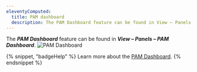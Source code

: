 ```yaml
---
eleventyComputed:
  title: PAM dashboard
  description: The PAM Dashboard feature can be found in View – Panels – PAM Dashboard.
---
```

The ***PAM Dashboard*** feature can be found in ***View – Panels – PAM Dashboard***.
![PAM Dashboard](https://cdnweb.devolutions.net/docs/docs_en_rdm_windows_RDMWin2053.png)

{% snippet, "badgeHelp" %}
Learn more about the [PAM Dashboard](/pam/rdm/pam-dashboard/).
{% endsnippet %}